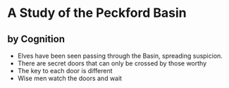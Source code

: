 # A Study of the Peckford Basin

## by Cognition

* Elves have been seen passing through the Basin, spreading suspicion. 
* There are secret doors that can only be crossed by those worthy
* The key to each door is different
* Wise men watch the doors and wait 